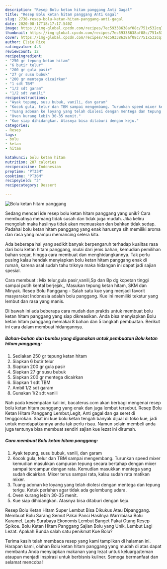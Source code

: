 ```yaml
---
description: "Resep Bolu ketan hitam panggang Anti Gagal"
title: "Resep Bolu ketan hitam panggang Anti Gagal"
slug: 2738-resep-bolu-ketan-hitam-panggang-anti-gagal
date: 2020-08-17T18:17:17.540Z
image: https://img-global.cpcdn.com/recipes/7ec59338638af08c/751x532cq70/bolu-ketan-hitam-panggang-foto-resep-utama.jpg
thumbnail: https://img-global.cpcdn.com/recipes/7ec59338638af08c/751x532cq70/bolu-ketan-hitam-panggang-foto-resep-utama.jpg
cover: https://img-global.cpcdn.com/recipes/7ec59338638af08c/751x532cq70/bolu-ketan-hitam-panggang-foto-resep-utama.jpg
author: Elsie Rice
ratingvalue: 4.3
reviewcount: 12
recipeingredient:
- "250 gr tepung ketan hitam"
- "6 butir telur"
- "200 gr gula pasir"
- "27 gr susu bubuk"
- "200 gr mentega dicairkan"
- "1 sdt TBM"
- "1/2 sdt garam"
- "1/2 sdt vanili"
recipeinstructions:
- "Ayak tepung, susu bubuk, vanili, dan garam"
- "Kocok gula, telur dan TBM sampai mengembang. Turunkan speed mixer kemudian masukkan campuran tepung secara bertahap dengan mixer sampai tercampur dengan rata. Kemudian masukkan mentega yang sudah dicairkan. Mixer terus sampai rata, kalau sudah rata matikan mixer."
- "Tuang adonan ke loyang yang telah diolesi dengan mentega dan tepung terigu. Ketuk perlahan agar tidak ada gelembung udara."
- "Oven kurang lebih 30-35 menit."
- "Kue siap dihidangkan. Atasnya bisa ditaburi dengan keju."
categories:
- Resep
tags:
- bolu
- ketan
- hitam

katakunci: bolu ketan hitam 
nutrition: 287 calories
recipecuisine: Indonesian
preptime: "PT33M"
cooktime: "PT36M"
recipeyield: "3"
recipecategory: Dessert

---
```



![Bolu ketan hitam panggang](https://img-global.cpcdn.com/recipes/7ec59338638af08c/751x532cq70/bolu-ketan-hitam-panggang-foto-resep-utama.jpg)

Sedang mencari ide resep bolu ketan hitam panggang yang unik? Cara membuatnya memang tidak susah dan tidak juga mudah. Jika keliru mengolah maka hasilnya tidak akan memuaskan dan bahkan tidak sedap. Padahal bolu ketan hitam panggang yang enak harusnya sih memiliki aroma dan rasa yang mampu memancing selera kita.

Ada beberapa hal yang sedikit banyak berpengaruh terhadap kualitas rasa dari bolu ketan hitam panggang, mulai dari jenis bahan, kemudian pemilihan bahan segar, hingga cara membuat dan menghidangkannya. Tak perlu pusing kalau hendak menyiapkan bolu ketan hitam panggang enak di rumah, karena asal sudah tahu triknya maka hidangan ini dapat jadi sajian spesial.

Cara membuat : Mix telur,gula pasir,vanili,Sp dan Bp dg kcpetan tinggi sampai putih kental berjejak,, Masukan tepung ketan hitam, SKM dan Minyak. Resep Bolu Panggang - Salah satu kue yang menjadi favorit masyarakat Indonesia adalah bolu panggang. Kue ini memiliki tekstur yang lembut dan rasa yang manis.


Di bawah ini ada beberapa cara mudah dan praktis untuk membuat bolu ketan hitam panggang yang siap dikreasikan. Anda bisa menyiapkan Bolu ketan hitam panggang memakai 8 bahan dan 5 langkah pembuatan. Berikut ini cara dalam membuat hidangannya.

<!--inarticleads1-->

##### Bahan-bahan dan bumbu yang digunakan untuk pembuatan Bolu ketan hitam panggang:

1. Sediakan 250 gr tepung ketan hitam
1. Siapkan 6 butir telur
1. Siapkan 200 gr gula pasir
1. Siapkan 27 gr susu bubuk
1. Siapkan 200 gr mentega dicairkan
1. Siapkan 1 sdt TBM
1. Ambil 1/2 sdt garam
1. Gunakan 1/2 sdt vanili


Nah pada kesempatan kali ini, bacaterus.com akan berbagi mengenai resep bolu ketan hitam panggang yang enak dan juga lembut tersebut. Resep Bolu Ketan Hitam Panggang Lembut,Legit, Anti gagal dan ga seret di tenggorokan. Saat ini kue bolu ketan tengah banyak dijual di toko kue, jadi untuk mendapatkannya anda tak perlu risau. Namun selain membeli anda juga tentunya bisa membuat sendiri sajian kue lezat ini dirumah. 

<!--inarticleads2-->

##### Cara membuat Bolu ketan hitam panggang:

1. Ayak tepung, susu bubuk, vanili, dan garam
1. Kocok gula, telur dan TBM sampai mengembang. Turunkan speed mixer kemudian masukkan campuran tepung secara bertahap dengan mixer sampai tercampur dengan rata. Kemudian masukkan mentega yang sudah dicairkan. Mixer terus sampai rata, kalau sudah rata matikan mixer.
1. Tuang adonan ke loyang yang telah diolesi dengan mentega dan tepung terigu. Ketuk perlahan agar tidak ada gelembung udara.
1. Oven kurang lebih 30-35 menit.
1. Kue siap dihidangkan. Atasnya bisa ditaburi dengan keju.


Resep Bolu Ketan Hitam Super Lembut Bisa Dikukus Atau Dipanggang. Membuat Bolu Sarang Semut Pakai Panci Hasilnya Warrrbiasa Bolu Karamel. Lapis Surabaya Ekonomis Lembut Banget Pakai Otang Resep Spikoe. Bolu Ketan Hitam Panggang Sajian Bolu yang Unik, Lembut Lagi Lezat. Apakah Bunda salah satu penikmat Kue Bolu? 

Terima kasih telah membaca resep yang kami tampilkan di halaman ini. Harapan kami, olahan Bolu ketan hitam panggang yang mudah di atas dapat membantu Anda menyiapkan makanan yang lezat untuk keluarga/teman ataupun menjadi inspirasi untuk berbisnis kuliner. Semoga bermanfaat dan selamat mencoba!
